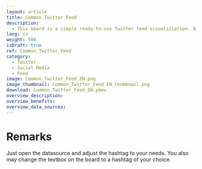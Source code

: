 ```yaml
---
layout: article
title: Common Twitter Feed
description: 
  - This board is a simple ready-to-use Twitter feed visualiziation. A List View element is used to present the feed.
lang: cn
weight: 500
isDraft: true
ref: Common_Twitter_Feed
category:
  - Twitter
  - Social Media
  - Feed
image: Common_Twitter_Feed_EN.png
image_thumbnail: Common_Twitter_Feed_EN_thumbnail.png
download: Common_Twitter_Feed_EN.pbmx
overview_description:
overview_benefits:
overview_data_sources:
---
```

# Remarks
Just open the datasource and adjust the hashtag to your needs. You also may change the textbox on the board to a hashtag of your choice.
